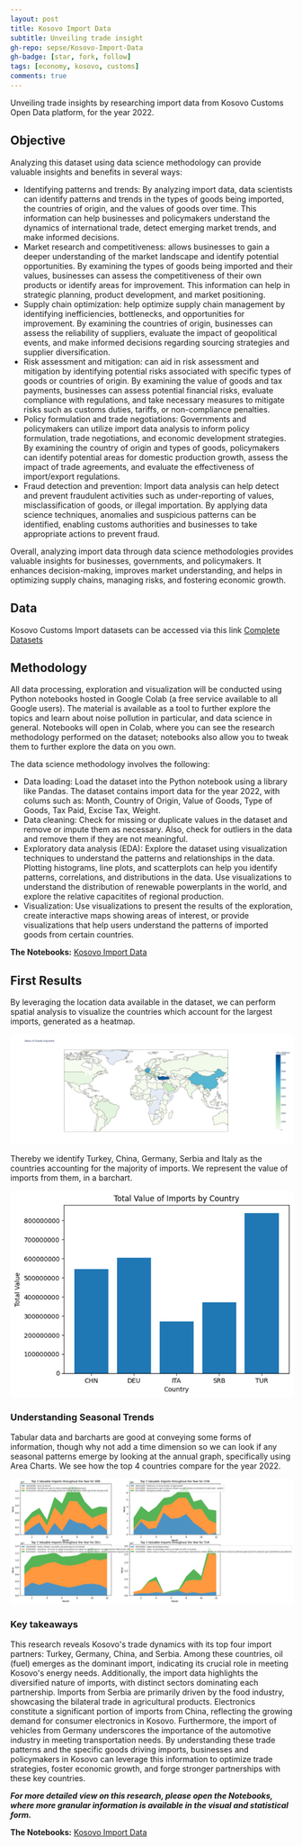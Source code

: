 ```yaml
---
layout: post
title: Kosovo Import Data
subtitle: Unveiling trade insight
gh-repo: sepse/Kosovo-Import-Data
gh-badge: [star, fork, follow]
tags: [economy, kosovo, customs]
comments: true
---
```


Unveiling trade insights by researching import data from Kosovo Customs Open Data platform, for the year 2022.

## Objective

Analyzing this dataset using data science methodology can provide valuable insights and benefits in several ways:

- Identifying patterns and trends: By analyzing import data, data scientists can identify patterns and trends in the types of goods being imported, the countries of origin, and the values of goods over time. This information can help businesses and policymakers understand the dynamics of international trade, detect emerging market trends, and make informed decisions.
- Market research and competitiveness: allows businesses to gain a deeper understanding of the market landscape and identify potential opportunities. By examining the types of goods being imported and their values, businesses can assess the competitiveness of their own products or identify areas for improvement. This information can help in strategic planning, product development, and market positioning.
- Supply chain optimization: help optimize supply chain management by identifying inefficiencies, bottlenecks, and opportunities for improvement. By examining the countries of origin, businesses can assess the reliability of suppliers, evaluate the impact of geopolitical events, and make informed decisions regarding sourcing strategies and supplier diversification.
- Risk assessment and mitigation: can aid in risk assessment and mitigation by identifying potential risks associated with specific types of goods or countries of origin. By examining the value of goods and tax payments, businesses can assess potential financial risks, evaluate compliance with regulations, and take necessary measures to mitigate risks such as customs duties, tariffs, or non-compliance penalties.
- Policy formulation and trade negotiations: Governments and policymakers can utilize import data analysis to inform policy formulation, trade negotiations, and economic development strategies. By examining the country of origin and types of goods, policymakers can identify potential areas for domestic production growth, assess the impact of trade agreements, and evaluate the effectiveness of import/export regulations.
- Fraud detection and prevention: Import data analysis can help detect and prevent fraudulent activities such as under-reporting of values, misclassification of goods, or illegal importation. By applying data science techniques, anomalies and suspicious patterns can be identified, enabling customs authorities and businesses to take appropriate actions to prevent fraud.

Overall, analyzing import data through data science methodologies provides valuable insights for businesses, governments, and policymakers. It enhances decision-making, improves market understanding, and helps in optimizing supply chains, managing risks, and fostering economic growth.


## Data

Kosovo Customs Import datasets can be accessed via this link [Complete Datasets](https://dogana.rks-gov.net/per-doganen/statistikat-dhe-arritjet/bilanci-tregtare-bazuar-ne-tarife/)

## Methodology

All data processing, exploration and visualization will be conducted using Python notebooks hosted in Google Colab (a free service available to all Google users). The material is available as a tool to further explore the topics and learn about noise pollution in particular, and data science in general. Notebooks will open in Colab, where you can see the research methodology performed on the dataset; notebooks also allow you to tweak them to further explore the data on you own.

The data science methodology involves the following:

- Data loading: Load the dataset into the Python notebook using a library like Pandas. The dataset contains import data for the year 2022, with colums such as: Month, Country of Origin, Value of Goods, Type of Goods, Tax Paid, Excise Tax, Weight.
- Data cleaning: Check for missing or duplicate values in the dataset and remove or impute them as necessary. Also, check for outliers in the data and remove them if they are not meaningful.
- Exploratory data analysis (EDA): Explore the dataset using visualization techniques to understand the patterns and relationships in the data. Plotting histograms, line plots, and scatterplots can help you identify patterns, correlations, and distributions in the data. Use visualizations to understand the distribution of renewable powerplants in the world, and explore the relative capacitites of regional production.
- Visualization: Use visualizations to present the results of the exploration, create interactive maps showing areas of interest, or provide visualizations that help users understand the patterns of imported goods from certain countries.

**The Notebooks:** [Kosovo Import Data](https://github.com/sepse/Kosovo-Import-Data/blob/b5e847cac6f2c2b07eace28740cd7bbdef82c55f/exim_dogana_2022.ipynb)

## First Results

By leveraging the location data available in the dataset, we can perform spatial analysis to visualize the countries which account for the largest imports, generated as a heatmap.

![mapimport](https://raw.githubusercontent.com/sepse/Kosovo-Import-Data/main/Graphics/mapimport.png)

Thereby we identify Turkey, China, Germany, Serbia and Italy as the countries accounting for the majority of imports. We represent the value of imports from them, in a barchart.

![top5](https://raw.githubusercontent.com/sepse/Kosovo-Import-Data/main/Graphics/top5.png)

### Understanding Seasonal Trends

Tabular data and barcharts are good at conveying some forms of information, though why not add a time dimension so we can look if any seasonal patterns emerge by looking at the annual graph, specifically using Area Charts. We see how the top 4 countries compare for the year 2022.

![4chart](https://raw.githubusercontent.com/sepse/Kosovo-Import-Data/main/Graphics/4chart.png)

### Key takeaways
This research reveals Kosovo's trade dynamics with its top four import partners: Turkey, Germany, China, and Serbia. Among these countries, oil (fuel) emerges as the dominant import, indicating its crucial role in meeting Kosovo's energy needs. Additionally, the import data highlights the diversified nature of imports, with distinct sectors dominating each partnership. Imports from Serbia are primarily driven by the food industry, showcasing the bilateral trade in agricultural products. Electronics constitute a significant portion of imports from China, reflecting the growing demand for consumer electronics in Kosovo. Furthermore, the import of vehicles from Germany underscores the importance of the automotive industry in meeting transportation needs. By understanding these trade patterns and the specific goods driving imports, businesses and policymakers in Kosovo can leverage this information to optimize trade strategies, foster economic growth, and forge stronger partnerships with these key countries.


***For more detailed view on this research, please open the Notebooks, where more granular information is available in the visual and statistical form.***

**The Notebooks:** [Kosovo Import Data](https://github.com/sepse/Kosovo-Import-Data/blob/b5e847cac6f2c2b07eace28740cd7bbdef82c55f/exim_dogana_2022.ipynb)
